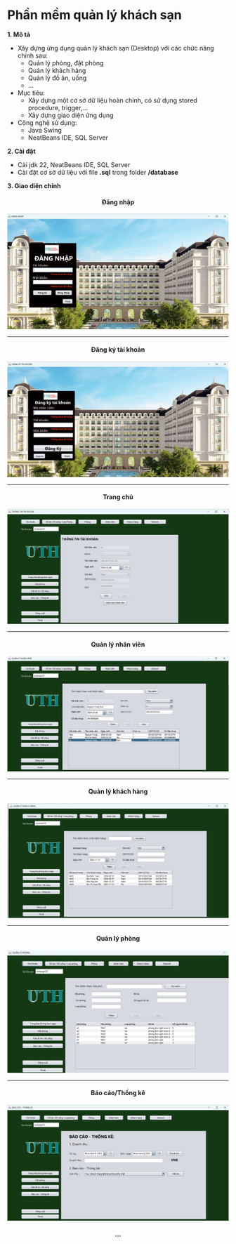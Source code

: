 # Phần mềm quản lý khách sạn

**1. Mô tả**

- Xây dựng ứng dụng quản lý khách sạn (Desktop) với các chức năng chính sau:
  - Quản lý phòng, đặt phòng
  - Quản lý khách hàng
  - Quản lý đồ ăn, uống
  - ...
- Mục tiêu:
  - Xây dựng một cơ sở dữ liệu hoàn chỉnh, có sử dụng stored procedure, trigger,...
  - Xây dựng giao diện ứng dụng
- Công nghệ sử dụng:
  - Java Swing
  - NeatBeans IDE, SQL Server

**2. Cài đặt**

- Cài jdk 22, NeatBeans IDE, SQL Server
- Cài đặt cơ sở dữ liệu với file **.sql** trong folder **/database**

**3. Giao diện chính**

<h4 align="center">Đăng nhập</h4>

![UI-Login](img/dangnhap.png)

---

<h4 align="center">Đăng ký tài khoản</h4>

![UI-Register](img/dangky.png)

---

<h4 align="center">Trang chủ</h4>

![UI-Main](img/main.png)

---

<h4 align="center">Quản lý nhân viên</h4>

![UI-Employee](img/Quanlynhanvien.png)

---

<h4 align="center">Quản lý khách hàng</h4>

![UI-Customer](img/Quanlykhachhang.png)

---

<h4 align="center">Quản lý phòng</h4>

![UI-Room](img/Quanlyphong.png)

---

<h4 align="center">Báo cáo/Thống kê</h4>

![UI-Report](img/baocao.png)

<h4 align="center">...</h4>
